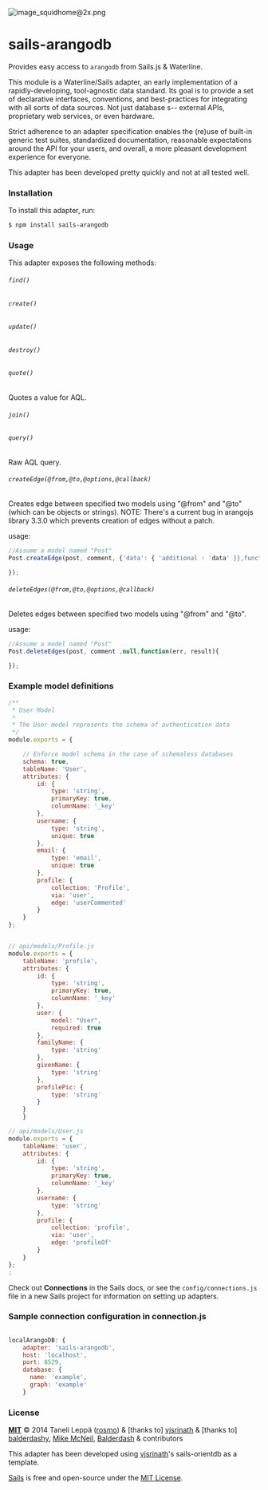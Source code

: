 ![image_squidhome@2x.png](http://i.imgur.com/RIvu9.png)

# sails-arangodb

Provides easy access to `arangodb` from Sails.js & Waterline.

This module is a Waterline/Sails adapter, an early implementation of a
rapidly-developing, tool-agnostic data standard. Its goal is to
provide a set of declarative interfaces, conventions, and
best-practices for integrating with all sorts of data sources.
Not just database s-- external APIs, proprietary web services, or even hardware.

Strict adherence to an adapter specification enables the (re)use of
built-in generic test suites, standardized documentation, reasonable
expectations around the API for your users, and overall, a more
pleasant development experience for everyone.

This adapter has been developed pretty quickly and not at all tested
well. 

### Installation

To install this adapter, run:

```sh
$ npm install sails-arangodb
```

### Usage

This adapter exposes the following methods:

###### `find()`


###### `create()`

###### `update()`

###### `destroy()`

###### `quote()`

Quotes a value for AQL.

###### `join()`

###### `query()`

Raw AQL query.

###### `createEdge(@from,@to,@options,@callback)`
Creates edge between specified two models using "@from" and "@to"
(which can be objects or strings). NOTE: There's a current bug in
arangojs library 3.3.0 which prevents creation of edges without a patch.
  
usage: 
  ```javascript
 //Assume a model named "Post"
  Post.createEdge(post, comment, {'data': { 'additional : 'data' }},function(err, result){
  
  });
  ```
  
###### `deleteEdges(@from,@to,@options,@callback)`
Deletes edges between specified two models using "@from" and "@to".
  
usage: 
  ```javascript
 //Assume a model named "Post"
  Post.deleteEdges(post, comment ,null,function(err, result){
  
  });
  ```

### Example model definitions

```javascript
/**
 * User Model
 *
 * The User model represents the schema of authentication data
 */
module.exports = {

    // Enforce model schema in the case of schemaless databases
    schema: true,
    tableName: 'User',
    attributes: {
        id: {
            type: 'string',
            primaryKey: true,
            columnName: '_key'
        },
        username: {
            type: 'string',
            unique: true
        },
        email: {
            type: 'email',
            unique: true
        },        
        profile: {
            collection: 'Profile',
            via: 'user',
            edge: 'userCommented'
        }
    }
};
```
```javascript

// api/models/Profile.js
module.exports = {
    tableName: 'profile',
    attributes: {
        id: {
            type: 'string',
            primaryKey: true,
            columnName: '_key'
        },
        user: {
            model: "User",
            required: true
        },
        familyName: {
            type: 'string'
        },
        givenName: {
            type: 'string'
        },
        profilePic: {
            type: 'string'
		}
	}
	}

// api/models/User.js
module.exports = {
    tableName: 'user',
    attributes: {
        id: {
            type: 'string',
            primaryKey: true,
            columnName: '_key'
        },
        username: {
            type: 'string'
		},
		profile: {
			collection: 'profile',
			via: 'user',
			edge: 'profileOf'
		}
    }
};
;
```

Check out **Connections** in the Sails docs, or see the `config/connections.js` file in a new Sails project for information on setting up adapters.

### Sample connection configuration in connection.js
```javascript

localArangoDB: {
    adapter: 'sails-arangodb',
    host: 'localhost',
    port: 8529,
    database: {
      name: 'example',
      graph: 'example'
    }

```



### License

**[MIT](./LICENSE)**
&copy; 2014 Taneli Leppä ([rosmo](http://github.com/rosmo)) & [thanks to]
[vjsrinath](http://github.com/vjsrinath) & [thanks to]
[balderdashy](http://github.com/balderdashy), [Mike McNeil](http://michaelmcneil.com), [Balderdash](http://balderdash.co) & contributors

This adapter has been developed using [vjsrinath](http://github.com/vjsrinath)'s sails-orientdb as a template.

[Sails](http://sailsjs.org) is free and open-source under the [MIT License](http://sails.mit-license.org/).


